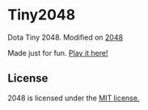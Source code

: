 # Tiny2048
Dota Tiny 2048. Modified on [2048](https://github.com/gabrielecirulli/2048)

Made just for fun. [Play it here!](http://elninofong.github.io/Tiny2048)

## License
2048 is licensed under the [MIT license.](https://github.com/gabrielecirulli/2048/blob/master/LICENSE.txt)
